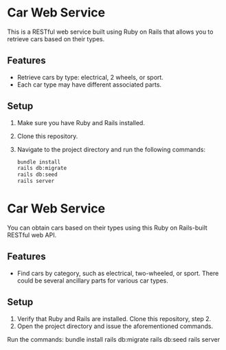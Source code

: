 # Car Web Service

This is a RESTful web service built using Ruby on Rails that allows you to retrieve cars based on their types.

## Features

- Retrieve cars by type: electrical, 2 wheels, or sport.
- Each car type may have different associated parts.

## Setup

1. Make sure you have Ruby and Rails installed.
2. Clone this repository.
3. Navigate to the project directory and run the following commands:

   ```bash
   bundle install
   rails db:migrate
   rails db:seed
   rails server


# Car Web Service

You can obtain cars based on their types using this Ruby on Rails-built RESTful web API.

## Features

- Find cars by category, such as electrical, two-wheeled, or sport. There could be several ancillary parts for various car types.

## Setup

1. Verify that Ruby and Rails are installed.
Clone this repository, step 2.
3. Open the project directory and issue the aforementioned commands.

Run the commands:
bundle install
rails db:migrate
rails db:seed
rails server

